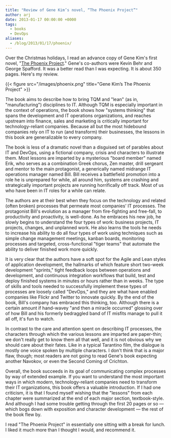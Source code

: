 ```yaml
---
title: "Review of Gene Kim’s novel, “The Phoenix Project”"
author: arj
date: 2013-01-17 00:00:00 +0000
tags: 
  - books
  - DevOps
aliases:
  - /blog/2013/01/17/phoenix/
---
```

Over the Christmas holidays, I read an advance copy of Gene Kim's first novel, "[The Phoenix Project](http://itrevolution.com/books/phoenix-project-devops-novel/)." Gene's co-authors were Kevin Behr and George Spafford. It was a better read than I was expecting. It is about 350 pages. Here's my review.

{{< figure src="/images/phoenix.png" title="Gene Kim’s The Phoenix Project" >}}

The book aims to describe how to bring TQM and "lean" (as in, "manufacturing") disciplines to IT. Although TQM is especially important in the context of operations, the book shows how "systems thinking" that spans the development and IT operations organizations, and reaches upstream into finance, sales and marketing is critically important for technology-reliant companies. Because all but the most hidebound companies rely on IT to run (and transform) their businesses, the lessons in this book are generalizable to every company.

The book is less of a dramatic novel than a disguised set of parables about IT and DevOps, using a fictional company, crisis and characters to illustrate them. Most lessons are imparted by a mysterious "board member" named Erik, who serves as a combination Greek chorus, Zen master, drill sergeant and mentor to the main protagonist, a generically named midrange IT operations manager named Bill. Bill receives a battlefield promotion into a role he is unprepared for while, all around him, systems are crashing and strategically important projects are running horrifically off track. Most of us who have been in IT roles for a while can relate.

The authors are at their best when they focus on the technology and related (often broken) processes that permeate most companies’ IT processes. The protagonist Bill's evolution as a manager from fire-fighting and free-fall, to productivity and proactivity, is well-done. As he embraces his new job, he slowly begins to understand the four types of work: business projects, IT projects, changes, and unplanned work. He also learns the tools he needs to increase his ability to do all four types of work using techniques such as simple change management meetings, kanban boards, monitoring processes and targeted, cross-functional "tiger teams" that automate the ability to deliver finished work more quickly.

It is very clear that the authors have a soft spot for the Agile and Lean styles of application development, the hallmarks of which feature short two-week development "sprints," tight feedback loops between operations and development, and continuous integration workflows that build, test and deploy finished systems in minutes or hours rather than in weeks. The type of skills and tools needed to successfully implement these types of processes are loosely called "DevOps," and they are what have enabled companies like Flickr and Twitter to innovate quickly. By the end of the book, Bill's company has embraced this thinking, too. Although there is a certain amount if hand-wavey "and then a miracle occurred" glossing over of how Bill and his formerly bedraggled band of IT misfits manage to pull it all off, it's fun to watch.

In contrast to the care and attention spent on describing IT processes, the characters through which the various lessons are imparted are paper-thin; we don't really get to know them all that well, and it is not obvious why we should care about their fates. Like in a typical Tarantino film, the dialogue is mostly one voice spoken by multiple characters. I don't think that is a major flaw, though; most readers are not going to read Gene's book expecting another Navokov, or even the Second Coming of Crichton.

Overall, the book succeeds in its goal of communicating complex processes by way of extended example. If you want to understand the most important ways in which modern, technology-reliant companies need to transform their IT organizations, this book offers a valuable introduction. If I had one criticism, it is that I found myself wishing that the "lessons" from each chapter were summarized at the end of each major section, textbook-style. And although I had some trouble getting through the first 20 pages or so — which bogs down with exposition and character development — the rest of the book flew by.

I read "The Phoenix Project" in essentially one sitting with a break for lunch. I liked it much more than I thought I would, and recommend it.
